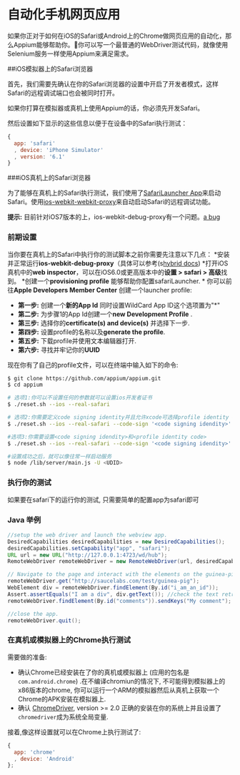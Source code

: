 # 自动化手机网页应用

如果你正对于如何在iOS的Safari或Android上的Chrome做网页应用的自动化，那么Appium能够帮助你。你可以写一个最普通的WebDriver测试代码，就像使用Selenium服务一样使用Appium来满足需求。

##iOS模拟器上的Safari浏览器

首先，我们需要先确认在你的Safari浏览器的设置中开启了开发者模式，这样Safari的远程调试端口也会被同时打开。

如果你打算在模拟器或真机上使用Appium的话，你必须先开发Safari。

然后设置如下显示的这些信息以便于在设备中的Safari执行测试：

```js
{
  app: 'safari'
  , device: 'iPhone Simulator'
  , version: '6.1'
}
```

###iOS真机上的Safari浏览器

为了能够在真机上的Safari执行测试，我们使用了[SafariLauncher App](https://github.com/snevesbarros/SafariLauncher)来启动Safari。使用[ios-webkit-webkit-proxy](https://github.com/google/ios-webkit-debug-proxy)来自动启动Safari的远程调试功能。

<b>提示:</b> 目前针对iOS7版本的上，ios-webkit-debug-proxy有一个问题。[a bug](https://github.com/google/ios-webkit-debug-proxy/issues/38)

### 前期设置

当你要在真机上的Safari中执行你的测试脚本之前你需要先注意以下几点：
*安装并正常运行<b>ios-webkit-debug-proxy</b>（具体可以参考(s[hybrid docs](hybrid.md))
*打开iOS真机中的<b>web inspector</b>，可以在iOS6.0或更高版本中的<b>设置 > safari > 高级</b>找到。
*创建一个<b>provisioning profile</b> 能够帮助你配置safariLauncher.
*
你可以前往<b>Apple Developers Member Center</b> 创建一个launcher profile:
  * <b>第一步:</b> 创建一个<b>新的App Id</b> 同时设置WildCard App ID这个选项置为"*"
  * <b>第二步:</b> 为步骤1的App Id创建一个<b>new Development Profile</b> .
  * <b>第三步:</b> 选择你的<b>certificate(s) and device(s)</b> 并选择下一步.
  * <b>第四步:</b> 设置profile的名称以及<b>generate the profile</b>.
  * <b>第五步:</b> 下载profile并使用文本编辑器打开.
  * <b>第六步:</b> 寻找并牢记你的<b>UUID</b> 

现在你有了自己的profile文件，可以在终端中输入如下的命令:

```bash
$ git clone https://github.com/appium/appium.git
$ cd appium

# 选项1:你可以不设置任何的参数就可以设置ios开发者证书
$ ./reset.sh --ios --real-safari

# 选项2:你需要定义code signing identity并且允许xcode可选择profile identity code
$ ./reset.sh --ios --real-safari --code-sign '<code signing idendity>' 

#选项3:你需要设置<code signing idendity>和<profile identity code>
$ ./reset.sh --ios --real-safari --code-sign '<code signing idendity>' --profile '<retrieved profile identity code>'

#设置成功之后，就可以像往常一样启动服务
$ node /lib/server/main.js -U <UDID>
```

### 执行你的测试
如果要在safari下的运行你的测试, 只需要简单的配置app为safari即可


### Java 举例

```java
//setup the web driver and launch the webview app.
DesiredCapabilities desiredCapabilities = new DesiredCapabilities();
desiredCapabilities.setCapability("app", "safari");  
URL url = new URL("http://127.0.0.1:4723/wd/hub");
RemoteWebDriver remoteWebDriver = new RemoteWebDriver(url, desiredCapabilities);

// Navigate to the page and interact with the elements on the guinea-pig page using id.
remoteWebDriver.get("http://saucelabs.com/test/guinea-pig");
WebElement div = remoteWebDriver.findElement(By.id("i_am_an_id"));
Assert.assertEquals("I am a div", div.getText()); //check the text retrieved matches expected value
remoteWebDriver.findElement(By.id("comments")).sendKeys("My comment"); //populate the comments field by id.

//close the app.
remoteWebDriver.quit();
```

### 在真机或模拟器上的Chrome执行测试

需要做的准备:

*  确认Chrome已经安装在了你的真机或模拟器上 (应用的包名是`com.android.chrome`) .在不编译chromiun的情况下, 不可能得到模拟器上的x86版本的chrome, 你可以运行一个ARM的模拟器然后从真机上获取一个Chrome的APK安装在模拟器上.
*  确认 [ChromeDriver](https://code.google.com/p/chromedriver/downloads/list), version &gt;= 2.0 正确的安装在你的系统上并且设置了`chromedriver`成为系统全局变量.

接着,像这样设置就可以在Chrome上执行测试了:

```js
{
  app: 'chrome'
  , device: 'Android'
};
```
